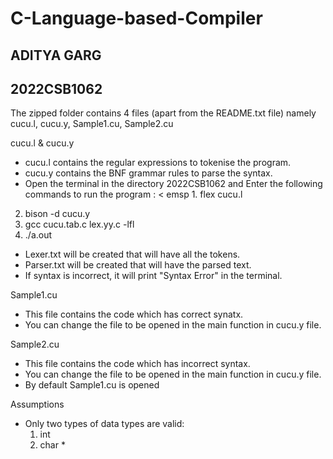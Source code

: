# C-Language-based-Compiler
## ADITYA GARG
## 2022CSB1062

The zipped folder contains 4 files (apart from the README.txt file) namely cucu.l, cucu.y, Sample1.cu, Sample2.cu 

cucu.l & cucu.y
* cucu.l contains the regular expressions to tokenise the program. 
* cucu.y contains the BNF grammar rules to parse the syntax. 
* Open the terminal in the directory 2022CSB1062 and Enter the following commands to run the program : <
emsp 1. flex cucu.l 
2. bison -d cucu.y 
3. gcc cucu.tab.c lex.yy.c -lfl 
4. ./a.out 
* Lexer.txt will be created that will have all the tokens. 
* Parser.txt will be created that will have the parsed text. 
* If syntax is incorrect, it will print "Syntax Error" in the terminal. 


Sample1.cu
* This file contains the code which has correct synatx.
* You can change the file to be opened in the main function in cucu.y file.

Sample2.cu
* This file contains the code which has incorrect syntax.
* You can change the file to be opened in the main function in cucu.y file.
* By default Sample1.cu is opened
   
Assumptions
* Only two types of data types are valid: 
	1. int
	2. char *
